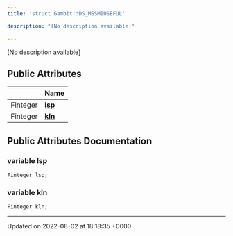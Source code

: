 ```yaml
---
title: 'struct Gambit::DS_MSSMIUSEFUL'

description: "[No description available]"

---
```









[No description available]

## Public Attributes

|                | Name           |
| -------------- | -------------- |
| Finteger | **[lsp](/documentation/code/main/classes/structgambit_1_1ds__mssmiuseful/#variable-lsp)**  |
| Finteger | **[kln](/documentation/code/main/classes/structgambit_1_1ds__mssmiuseful/#variable-kln)**  |

## Public Attributes Documentation

### variable lsp

```
Finteger lsp;
```


### variable kln

```
Finteger kln;
```


-------------------------------

Updated on 2022-08-02 at 18:18:35 +0000